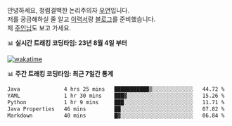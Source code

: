 안녕하세요, 청렴결백한 논리주의자 [우연](https://dev-wooyeon.github.io/quiz-app/)입니다.  
저를 궁금해하실 줄 알고 [이력서](https://ieunune.notion.site/d836ecc9172144d4b39f185b89f16a62)랑 [블로그](https://notion-blog-ieunune.vercel.app)를 준비했습니다.  
제 [주인님](https://www.instagram.com/lovely_hiru_hari_s2/)도 보고 가세요.


📊 **실시간 트래킹 코딩타임: 23년 8월 4일 부터**  

[![wakatime](https://wakatime.com/badge/user/099dd627-fdab-4072-b87a-fa91c7a76d8d.svg?style=for-the-badge)](https://wakatime.com/@099dd627-fdab-4072-b87a-fa91c7a76d8d)

📊 **주간 트래킹 코딩타임: 최근 7일간 통계**

<!--START_SECTION:waka-->

```txt
Java              4 hrs 25 mins   ███████████▒░░░░░░░░░░░░░   44.72 %
YAML              1 hr 30 mins    ███▓░░░░░░░░░░░░░░░░░░░░░   15.26 %
Python            1 hr 9 mins     ███░░░░░░░░░░░░░░░░░░░░░░   11.71 %
Java Properties   46 mins         ██░░░░░░░░░░░░░░░░░░░░░░░   07.82 %
Markdown          40 mins         █▓░░░░░░░░░░░░░░░░░░░░░░░   06.84 %
```

<!--END_SECTION:waka-->

<!-- ![](./profile-3d-contrib/profile-night-view.svg)-->
